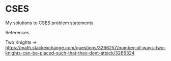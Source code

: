 # CSES

My solutions to CSES problem statements


References 

Two Knights -> https://math.stackexchange.com/questions/3266257/number-of-ways-two-knights-can-be-placed-such-that-they-dont-attack/3266324
